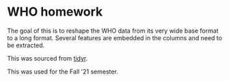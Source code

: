 # WHO homework

The goal of this is to reshape the WHO data from its very wide base format to a long format. Several features are embedded in the columns and need to be extracted.

This was sourced from [tidyr](https://tidyr.tidyverse.org/reference/who.html).

This was used for the Fall '21 semester.
